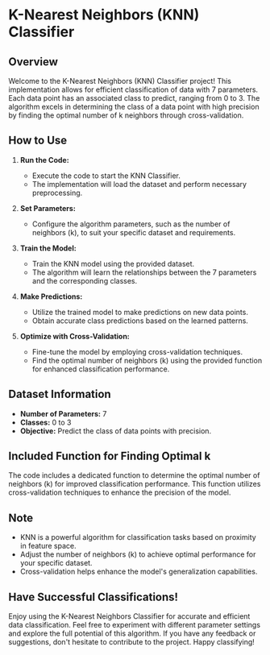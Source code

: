 # K-Nearest Neighbors (KNN) Classifier

## Overview

Welcome to the K-Nearest Neighbors (KNN) Classifier project! This implementation allows for efficient classification of data with 7 parameters. Each data point has an associated class to predict, ranging from 0 to 3. The algorithm excels in determining the class of a data point with high precision by finding the optimal number of k neighbors through cross-validation.

## How to Use

1. **Run the Code:**
   - Execute the code to start the KNN Classifier.
   - The implementation will load the dataset and perform necessary preprocessing.

2. **Set Parameters:**
   - Configure the algorithm parameters, such as the number of neighbors (k), to suit your specific dataset and requirements.

3. **Train the Model:**
   - Train the KNN model using the provided dataset.
   - The algorithm will learn the relationships between the 7 parameters and the corresponding classes.

4. **Make Predictions:**
   - Utilize the trained model to make predictions on new data points.
   - Obtain accurate class predictions based on the learned patterns.

5. **Optimize with Cross-Validation:**
   - Fine-tune the model by employing cross-validation techniques.
   - Find the optimal number of neighbors (k) using the provided function for enhanced classification performance.

## Dataset Information

- **Number of Parameters:** 7
- **Classes:** 0 to 3
- **Objective:** Predict the class of data points with precision.

## Included Function for Finding Optimal k

The code includes a dedicated function to determine the optimal number of neighbors (k) for improved classification performance. This function utilizes cross-validation techniques to enhance the precision of the model.

## Note

- KNN is a powerful algorithm for classification tasks based on proximity in feature space.
- Adjust the number of neighbors (k) to achieve optimal performance for your specific dataset.
- Cross-validation helps enhance the model's generalization capabilities.

## Have Successful Classifications!

Enjoy using the K-Nearest Neighbors Classifier for accurate and efficient data classification. Feel free to experiment with different parameter settings and explore the full potential of this algorithm. If you have any feedback or suggestions, don't hesitate to contribute to the project. Happy classifying!
